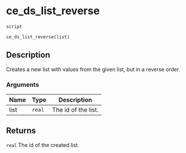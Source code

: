 # ce_ds_list_reverse
`script`
```gml
ce_ds_list_reverse(list)
```

## Description
Creates a new list with values from the given list, but in a reverse
 order.

### Arguments
| Name | Type | Description |
| ---- | ---- | ----------- |
| list | `real` | The id of the list. |

## Returns
`real` The id of the created list.
